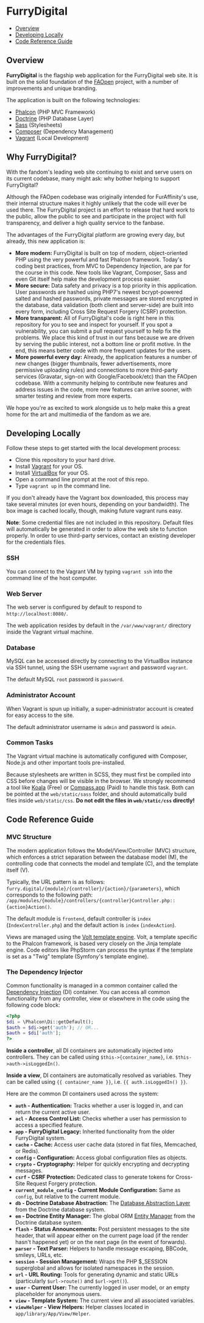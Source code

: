 # FurryDigital

* [Overview](#overview)
* [Developing Locally](#developing-locally)
* [Code Reference Guide](#code-reference-guide)

## Overview

**FurryDigital** is the flagship web application for the FurryDigital web site. It is built on the solid foundation of the [FAOpen](https://github.com/SlvrEagle23/FAOpen) project, with a number of improvements and unique branding.

The application is built on the following technologies:

* [Phalcon](http://phalconphp.com/en/) (PHP MVC Framework)
* [Doctrine](http://www.doctrine-project.org/) (PHP Database Layer)
* [Sass](http://sass-lang.com/) (Stylesheets)
* [Composer](https://getcomposer.org/) (Dependency Management)
* [Vagrant](http://www.vagrantup.com/) (Local Development)

## Why FurryDigital?

With the fandom's leading web site continuing to exist and serve users on its current codebase, many might ask: why bother helping to support FurryDigital?

Although the FAOpen codebase was originally intended for FurAffinity's use, their internal structure makes it highly unlikely that the code will ever be used there. The FurryDigital project is an effort to release that hard work to the public, allow the public to see and participate in the project with full transparency, and deliver a high quality service to the fanbase.

The advantages of the FurryDigital platform are growing every day, but already, this new application is:

* **More modern:** FurryDigital is built on top of modern, object-oriented PHP using the very powerful and fast Phalcon framework. Today's coding best practices, from MVC to Dependency Injection, are par for the course in this code. New tools like Vagrant, Composer, Sass and even Git itself help make the development process easier.
* **More secure:** Data safety and privacy is a top priority in this application. User passwords are hashed using PHP7's newest bcrypt-powered salted and hashed passwords, private messages are stored encrypted in the database, data validation (both client and server-side) are built into every form, including Cross Site Request Forgery (CSRF) protection. 
* **More transparent:** All of FurryDigital's code is right here in this repository for you to see and inspect for yourself. If you spot a vulnerability, you can submit a pull request yourself to help fix the problems. We place this kind of trust in our fans because we are driven by serving the public interest, not a bottom line or profit motive. In the end, this means better code with more frequent updates for the users.
* **More powerful every day:** Already, the application features a number of new changes (bigger thumbnails, fewer advertisements, more permissive uploading rules) and connections to more third-party services (Gravatar, sign-on with Google/Facebook/etc) than the FAOpen codebase. With a community helping to contribute new features and address issues in the code, more new features can arrive sooner, with smarter testing and review from more experts. 

We hope you're as excited to work alongside us to help make this a great home for the art and multimedia of the fandom as we are.

## Developing Locally

Follow these steps to get started with the local development process:

* Clone this repository to your hard drive.
* Install [Vagrant](http://www.vagrantup.com/) for your OS.
* Install [VirtualBox](https://www.virtualbox.org/wiki/Downloads) for your OS.
* Open a command line prompt at the root of this repo.
* Type `vagrant up` in the command line.

If you don't already have the Vagrant box downloaded, this process may take several minutes (or even hours, depending on your bandwidth). The box image is cached locally, though, making future vagrant runs easy.

**Note**: Some credential files are not included in this repository. Default files will automatically be generated in order to allow the web site to function properly. In order to use third-party services, contact an existing developer for the credentials files.

### SSH

You can connect to the Vagrant VM by typing `vagrant ssh` into the command line of the host computer.

### Web Server

The web server is configured by default to respond to `http://localhost:8080/`.

The web application resides by default in the `/var/www/vagrant/` directory inside the Vagrant virtual machine.

### Database

MySQL can be accessed directly by connecting to the VirtualBox instance via SSH tunnel, using the SSH username `vagrant` and password `vagrant`.

The default MySQL `root` password is `password`.

### Administrator Account

When Vagrant is spun up initially, a super-administrator account is created for easy access to the site.
 
The default administrator username is `admin` and password is `admin`.

### Common Tasks

The Vagrant virtual machine is automatically configured with Composer, Node.js and other important tools pre-installed.

Because stylesheets are written in SCSS, they must first be compiled into CSS before changes will be visible in the browser. We strongly recommend a tool like [Koala](http://koala-app.com/) (Free) or [Compass.app](http://compass.kkbox.com/) (Paid) to handle this task. Both can be pointed at the `web/static/sass` folder, and should automatically build files inside `web/static/css`. **Do not edit the files in `web/static/css` directly!**

## Code Reference Guide

### MVC Structure

The modern application follows the Model/View/Controller (MVC) structure, which enforces a strict separation between the database model (M), the controlling code that connects the model and template (C), and the template itself (V).

Typically, the URL pattern is as follows: `furry.digital/{module}/{controller}/{action}/{parameters}`, which corresponds to the following path: `/app/modules/{module}/controllers/{controller}Controller.php::{action}Action()`.

The default module is `frontend`, default controller is `index` (`IndexController.php`) and the default action is `index` (`indexAction`).

Views are managed using the [Volt template engine](https://docs.phalconphp.com/en/latest/reference/volt.html). Volt, a template specific to the Phalcon framework, is based very closely on the Jinja template engine. Code editors like PhpStorm can process the syntax if the template is set as a "Twig" template (Symfony's template engine).

### The Dependency Injector

Common functionality is managed in a common container called the [Dependency Injection](https://docs.phalconphp.com/en/latest/api/Phalcon_DI.html) (DI) container. You can access all common functionality from any controller, view or elsewhere in the code using the following code block:

```php
<?php
$di = \Phalcon\Di::getDefault();
$auth = $di->get('auth'); // OR...
$auth = $di['auth'];
?>
```

**Inside a controller**, all DI containers are automatically injected into controllers. They can be called using `$this->{container_name}`, i.e. `$this->auth->isLoggedIn()`.

**Inside a view**, DI containers are automatically resolved as variables. They can be called using `{{ container_name }}`, i.e. `{{ auth.isLoggedIn() }}`.

Here are the common DI containers used across the system:

* **`auth` - Authentication:** Tracks whether a user is logged in, and can return the current active user.
* **`acl` - Access Control List:** Checks whether a user has permission to access a specified feature.
* **`app` - FurryDigital Legacy:** Inherited functionality from the older FurryDigital system.
* **`cache` - Cache:** Access user cache data (stored in flat files, Memcached, or Redis).
* **`config` - Configuration:** Access global configuration files as objects.
* **`crypto` - Cryptography:** Helper for quickly encrypting and decrypting messages.
* **`csrf` - CSRF Protection:** Dedicated class to generate tokens for Cross-Site Request Forgery protection.
* **`current_module_config` - Current Module Configuration:** Same as `config`, but relative to the current module.
* **`db` - Doctrine Database Abstraction:** The [Database Abstraction Layer](http://www.doctrine-project.org/projects/dbal.html) from the Doctrine database system.
* **`em` - Doctrine Entity Manager:** The global ORM [Entity Manager](http://www.doctrine-project.org/api/orm/2.0/class-Doctrine.ORM.EntityManager.html) from the Doctrine database system.
* **`flash` - Status Announcements:** Post persistent messages to the site header, that will appear either on the current page load (if the render hasn't happened yet) or on the next page (in the event of forwards).
* **`parser` - Text Parser:** Helpers to handle message escaping, BBCode, smileys, URLs, etc.
* **`session` - Session Management:** Wraps the PHP $_SESSION superglobal and allows for isolated namespaces in the session. 
* **`url` - URL Routing:** Tools for generating dynamic and static URLs (particularly `$url->route()` and `$url->get()`).
* **`user` - Current User:** The currently logged in user model, or an empty placeholder for anonymous users.
* **`view` - Template System:** The current view and all associated variables.
* **`viewHelper` - View Helpers:** Helper classes located in `app/library/App/View/Helper`.